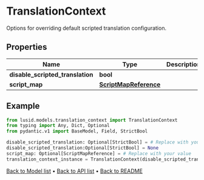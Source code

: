# TranslationContext

Options for overriding default scripted translation configuration.
## Properties
Name | Type | Description | Notes
------------ | ------------- | ------------- | -------------
**disable_scripted_translation** | **bool** |  | [optional] 
**script_map** | [**ScriptMapReference**](ScriptMapReference.md) |  | [optional] 
## Example

```python
from lusid.models.translation_context import TranslationContext
from typing import Any, Dict, Optional
from pydantic.v1 import BaseModel, Field, StrictBool

disable_scripted_translation: Optional[StrictBool] = # Replace with your value
disable_scripted_translation:Optional[StrictBool] = None
script_map: Optional[ScriptMapReference] = # Replace with your value
translation_context_instance = TranslationContext(disable_scripted_translation=disable_scripted_translation, script_map=script_map)

```

[Back to Model list](../README.md#documentation-for-models) &#8226; [Back to API list](../README.md#documentation-for-api-endpoints) &#8226; [Back to README](../README.md)

